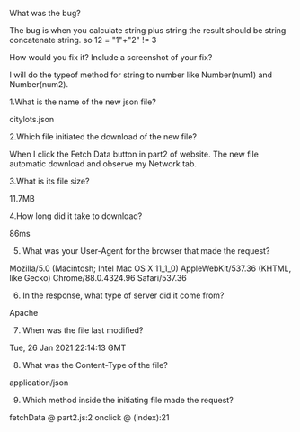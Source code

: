 What was the bug?

The bug is when you calculate string plus string the result should be string concatenate string. so 12 = "1"+"2" != 3

How would you fix it? Include a screenshot of your fix?

I will do the typeof method for string to number like Number(num1) and Number(num2). 

1.What is the name of the new json file?

citylots.json

2.Which file initiated the download of the new file?

When I click the Fetch Data button in part2 of website. The new file automatic download and observe my Network tab.

3.What is its file size?

11.7MB

4.How long did it take to download?

86ms

5. What was your User-Agent for the browser that made the request?

Mozilla/5.0 (Macintosh; Intel Mac OS X 11_1_0) AppleWebKit/537.36 (KHTML, like Gecko) Chrome/88.0.4324.96 Safari/537.36

6. In the response, what type of server did it come from?

  Apache
  
7. When was the file last modified?

Tue, 26 Jan 2021 22:14:13 GMT

8. What was the Content-Type of the file?

application/json

9. Which method inside the initiating file made the request?

fetchData @ part2.js:2
onclick @ (index):21
